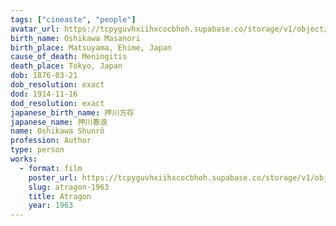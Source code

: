 ```yaml
---
tags: ["cineaste", "people"]
avatar_url: https://tcpyguvhxiihxcocbhoh.supabase.co/storage/v1/object/public/godzilla-cineaste-public/content/people/oshikawa-shunro/oshikawa-shunro.jpg?t=2024-04-01T19%3A19%3A01.133Z
birth_name: Oshikawa Masanori
birth_place: Matsuyama, Ehime, Japan
cause_of_death: Meningitis
death_place: Tokyo, Japan
dob: 1876-03-21
dob_resolution: exact
dod: 1914-11-16
dod_resolution: exact
japanese_birth_name: 押川方存
japanese_name: 押川春浪
name: Oshikawa Shunrô
profession: Author
type: person
works:
  - format: film
    poster_url: https://tcpyguvhxiihxcocbhoh.supabase.co/storage/v1/object/public/godzilla-cineaste-public/content/films/atragon-1963/posters/atragon-1963.jpg
    slug: atragon-1963
    title: Atragon
    year: 1963
---
```

